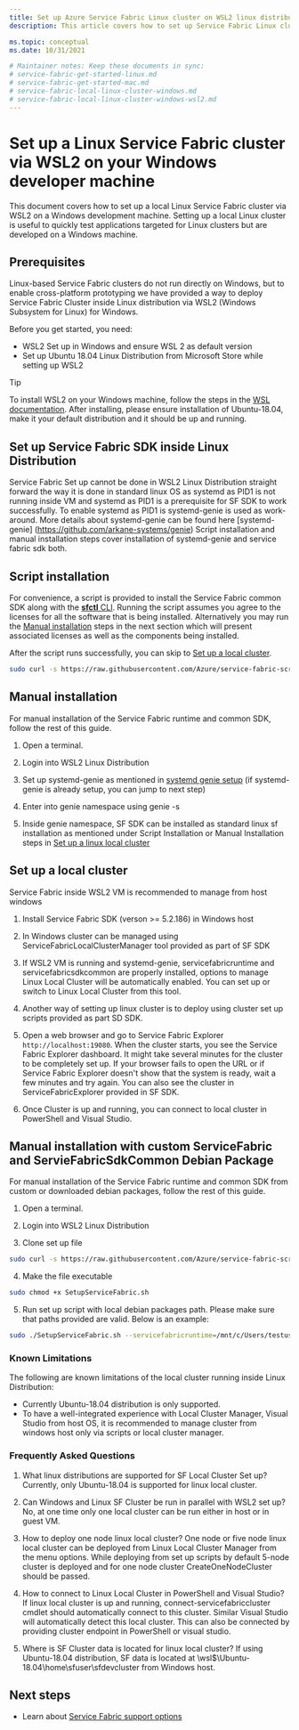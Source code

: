 ```yaml
---
title: Set up Azure Service Fabric Linux cluster on WSL2 linux distribution inside Windows 
description: This article covers how to set up Service Fabric Linux clusters inside WSL2 linux distribution running on Windows development machines. This approach is useful for cross-platform development.

ms.topic: conceptual
ms.date: 10/31/2021

# Maintainer notes: Keep these documents in sync:
# service-fabric-get-started-linux.md
# service-fabric-get-started-mac.md
# service-fabric-local-linux-cluster-windows.md
# service-fabric-local-linux-cluster-windows-wsl2.md
---
```

# Set up a Linux Service Fabric cluster via WSL2 on your Windows developer machine

This document covers how to set up a local Linux Service Fabric cluster via WSL2 on a Windows development machine. Setting up a local Linux cluster is useful to quickly test applications targeted for Linux clusters but are developed on a Windows machine.

## Prerequisites
Linux-based Service Fabric clusters do not run directly on Windows, but to enable cross-platform prototyping we have provided a way to deploy Service Fabric Cluster inside Linux distribution via WSL2 (Windows Subsystem for Linux) for Windows.

Before you get started, you need:

* WSL2 Set up in Windows and ensure WSL 2 as default version
* Set up Ubuntu 18.04 Linux Distribution from Microsoft Store while setting up WSL2

>[!TIP]
> To install WSL2 on your Windows machine, follow the steps in the [WSL documentation](https://docs.microsoft.com/windows/wsl/install). After installing, please ensure installation of Ubuntu-18.04, make it your default distribution and it should be up and running.
>

## Set up Service Fabric SDK inside Linux Distribution
Service Fabric Set up cannot be done in WSL2 Linux Distribution straight forward the way it is done in standard linux OS as systemd as PID1 is not running inside VM and systemd as PID1 is a prerequisite for SF SDK to work successfully.
To enable systemd as PID1 is systemd-genie is used as work-around. More details about systemd-genie can be found here [systemd-genie] (https://github.com/arkane-systems/genie) Script installation and manual installation steps cover installation of systemd-genie and service fabric sdk both.

## Script installation

For convenience, a script is provided to install the Service Fabric common SDK along with the [**sfctl** CLI](service-fabric-cli.md). Running the script assumes you agree to the licenses for all the software that is being installed. Alternatively you may run the [Manual installation](#manual-installation) steps in the next section which will present associated licenses as well as the components being installed.

After the script runs successfully, you can skip to [Set up a local cluster](#set-up-a-local-cluster).

```bash
sudo curl -s https://raw.githubusercontent.com/Azure/service-fabric-scripts-and-templates/master/scripts/SetupServiceFabric/SetupServiceFabric.sh | sudo bash
```

## Manual installation
For manual installation of the Service Fabric runtime and common SDK, follow the rest of this guide.

1. Open a terminal.

2. Login into WSL2 Linux Distribution

3. Set up systemd-genie as mentioned in [systemd genie setup](https://github.com/arkane-systems/genie) (if systemd-genie is already setup, you can jump to next step)

4. Enter into genie namespace using genie -s

5. Inside genie namespace, SF SDK can be installed as standard linux sf installation as mentioned under Script Installation or Manual Installation steps in [Set up a linux local cluster](service-fabric-get-started-linux.md)


## Set up a local cluster
Service Fabric inside WSL2 VM is recommended to manage from host windows

1. Install Service Fabric SDK (verson >= 5.2.186) in Windows host

2. In Windows cluster can be managed using ServiceFabricLocalClusterManager tool provided as part of SF SDK

3. If WSL2 VM is running and systemd-genie, servicefabricruntime and servicefabricsdkcommon are properly installed, options to manage Linux Local Cluster will be automatically enabled. You can set up or switch to Linux Local Cluster from this tool.

4. Another way of setting up linux cluster is to deploy using cluster set up scripts provided as part SD SDK.

5. Open a web browser and go to Service Fabric Explorer ``http://localhost:19080``. When the cluster starts, you see the Service Fabric Explorer dashboard. It might take several minutes for the cluster to be completely set up.
   If your browser fails to open the URL or if Service Fabric Explorer doesn't show that the system is ready, wait a few minutes and try again. You can also see the cluster in ServiceFabricExplorer provided in SF SDK.

6. Once Cluster is up and running, you can connect to local cluster in PowerShell and Visual Studio.


## Manual installation with custom ServiceFabric and ServieFabricSdkCommon Debian Package
For manual installation of the Service Fabric runtime and common SDK from custom or downloaded debian packages, follow the rest of this guide.

1. Open a terminal.

2. Login into WSL2 Linux Distribution

3. Clone set up file

```bash
sudo curl -s https://raw.githubusercontent.com/Azure/service-fabric-scripts-and-templates/master/scripts/SetupServiceFabric/SetupServiceFabric.sh > SetupServiceFabric.sh
```

4. Make the file executable

```bash
sudo chmod +x SetupServiceFabric.sh
```

5. Run set up script with local debian packages path. Please make sure that paths provided are valid. Below is an example:

```bash
sudo ./SetupServiceFabric.sh --servicefabricruntime=/mnt/c/Users/testuser/Downloads/servicefabric.deb --servicefabricsdk=/mnt/c/Users/testuser/Downloads/servicefabric_sdkcommon.deb
```


### Known Limitations 
 
 The following are known limitations of the local cluster running inside Linux Distribution: 
 
 * Currently Ubuntu-18.04 distribution is only supported.
 * To have a well-integrated experience with Local Cluster Manager, Visual Studio from host OS, it is recommended to manage cluster from windows host only via scripts or local cluster manager.

### Frequently Asked Questions
 
 1. What linux distributions are supported for SF Local Cluster Set up?
    Currently, only Ubuntu-18.04 is supported for linux local cluster.

 2. Can Windows and Linux SF Cluster be run in parallel with WSL2 set up?
    No, at one time only one local cluster can be run either in host or in guest VM.

 3. How to deploy one node linux local cluster?
    One node or five node linux local cluster can be deployed from Linux Local Cluster Manager from the menu options. While deploying from set up scripts by default 5-node cluster is deployed and for one node cluster CreateOneNodeCluster should be passed.

 4. How to connect to Linux Local Cluster in PowerShell and Visual Studio?
    If linux local cluster is up and running, connect-servicefabriccluster cmdlet should automatically connect to this cluster. Similar Visual Studio will automatically detect this local cluster.
    This can also be connected by providing cluster endpoint in PowerShell or visual studio.

 5. Where is SF Cluster data is located for linux local cluster?
    If using Ubuntu-18.04 distribution, SF data is located at \\wsl$\Ubuntu-18.04\home\sfuser\sfdevcluster from Windows host.

## Next steps
* Learn about [Service Fabric support options](service-fabric-support.md)